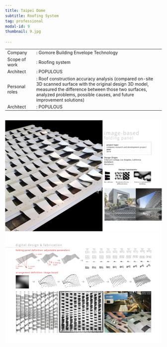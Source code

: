 ```yaml
---
title: Taipei Dome
subtitle: Roofing System
tag: professional
modal-id: 9
thumbnail: 9.jpg

---
```

<table>
    <tbody>
        <tr>
            <td>
                Company&nbsp;&nbsp;&nbsp;
            </td>
            <td>
                : Gomore Building Envelope Technology
            </td>
        </tr>
        <tr>
            <td>
                Scope of work
            </td>
            <td>
                : Roofing system
            </td>
        </tr>
        <tr>
            <td>
                Architect
            </td>
            <td>
                : POPULOUS
            </td>
        </tr>
        <tr>
            <td>
                Personal roles
            </td>
            <td>
                : Roof construction accuracy analysis (compared on-site 3D scanned surface with the original design 3D model, measured the difference between those two surfaces, analyzed problems, possible causes, and future improvement solutions)
            </td>
        </tr>
                <tr>
            <td>
                Architect
            </td>
            <td>
                : POPULOUS
            </td>
        </tr>
    </tbody>
</table>
<br>

<img src="images/portfolio/8/8A.jpg" class="img-responsive img-centered" alt="Phyllotaxis High-rise Building">
<img src="images/portfolio/8/8B.jpg" class="img-responsive img-centered" alt="Phyllotaxis High-rise Building">
